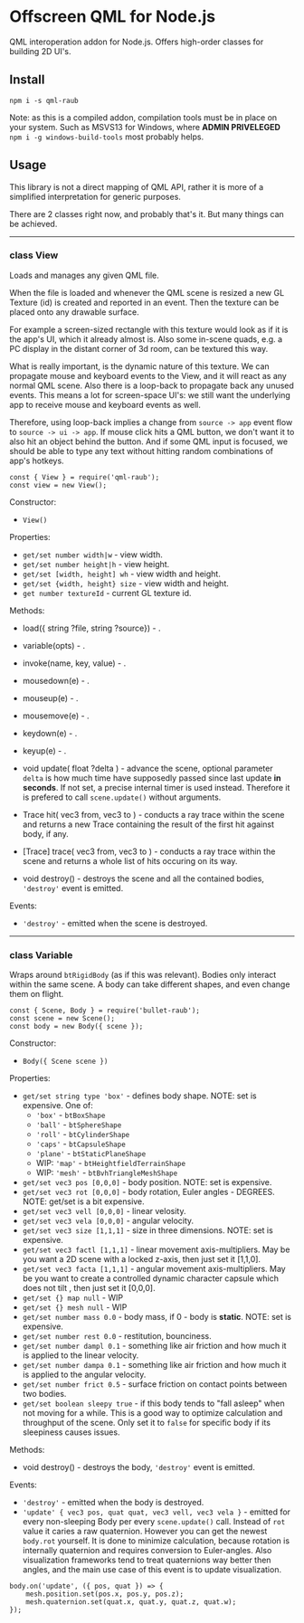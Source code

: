 # Offscreen QML for Node.js

QML interoperation addon for Node.js. Offers high-order classes for building 2D UI's.


## Install

```
npm i -s qml-raub
```

Note: as this is a compiled addon, compilation tools must be in place on your system.
Such as MSVS13 for Windows, where **ADMIN PRIVELEGED** `npm i -g windows-build-tools` most probably helps.


## Usage

This library is not a direct mapping of QML API, rather it is more of a simplified
interpretation for generic purposes.

There are 2 classes right now, and probably that's it. But many things can be achieved.

---

### class View

Loads and manages any given QML file.

When the file is loaded and whenever the QML scene is resized a new GL
Texture (id) is created and reported in an event. Then the texture can
be placed onto any drawable surface.

For example a screen-sized rectangle with this texture would look as if it is
the app's UI, which it already almost is. Also some in-scene quads, e.g. a PC
display in the distant corner of 3d room, can be textured this way.

What is really important, is the dynamic nature of this texture. We can
propagate mouse and keyboard events to the View, and it will react as any
normal QML scene. Also there is a loop-back to propagate back any unused
events. This means a lot for screen-space UI's: we still want the underlying
app to receive mouse and keyboard events as well.

Therefore, using loop-back implies a change from `source -> app` event
flow to `source -> ui -> app`. If mouse click hits a QML button, we don't
want it to also hit an object behind the button. And if some QML input is
focused, we should be able to type any text without hitting random
combinations of app's hotkeys.

```
const { View } = require('qml-raub');
const view = new View();
```


Constructor:
* `View()`


Properties:
* `get/set number width|w` - view width.
* `get/set number height|h` - view height.
* `get/set [width, height] wh` - view width and height.
* `get/set {width, height} size` - view width and height.
* `get number textureId` - current GL texture id.


Methods:
* load({ string ?file, string ?source}) - .
* variable(opts) - .
* invoke(name, key, value) - .
* mousedown(e) - .
* mouseup(e) - .
* mousemove(e) - .
* keydown(e) - .
* keyup(e) - .


* void update( float ?delta ) - advance the scene, optional parameter `delta` is how much time have
supposedly passed since last update **in seconds**. If not set, a precise internal
timer is used instead. Therefore it is prefered to call `scene.update()` without arguments.
* Trace hit( vec3 from, vec3 to ) - conducts a ray trace within the scene and returns a new Trace
containing the result of the first hit against body, if any.
* [Trace] trace( vec3 from, vec3 to ) - conducts a ray trace within the scene and returns a
whole list of hits occuring on its way.
* void destroy() - destroys the scene and all the contained bodies, `'destroy'` event is emitted.


Events:
* `'destroy'` - emitted when the scene is destroyed.


---

### class Variable

Wraps around `btRigidBody` (as if this was relevant). Bodies only interact within the same scene.
A body can take different shapes, and even change them on flight.

```
const { Scene, Body } = require('bullet-raub');
const scene = new Scene();
const body = new Body({ scene });
```


Constructor:
* `Body({ Scene scene })`


Properties:
* `get/set string type 'box'` - defines body shape.  NOTE: set is expensive. One of:
	* `'box'` - `btBoxShape`
	* `'ball'` - `btSphereShape`
	* `'roll'` - `btCylinderShape`
	* `'caps'` - `btCapsuleShape`
	* `'plane'` - `btStaticPlaneShape`
	* WIP: `'map'` - `btHeightfieldTerrainShape`
	* WIP: `'mesh'` - `btBvhTriangleMeshShape`
* `get/set vec3 pos [0,0,0]` - body position. NOTE: set is expensive.
* `get/set vec3 rot [0,0,0]` - body rotation, Euler angles - DEGREES. NOTE: get/set is a bit expensive.
* `get/set vec3 vell [0,0,0]` - linear velosity.
* `get/set vec3 vela [0,0,0]` - angular velocity.
* `get/set vec3 size [1,1,1]` - size in three dimensions. NOTE: set is expensive.
* `get/set vec3 factl [1,1,1]` - linear movement axis-multipliers. May be you want a 2D
scene with a locked z-axis, then just set it [1,1,0].
* `get/set vec3 facta [1,1,1]` - angular movement axis-multipliers. May be you want to
create a controlled dynamic character capsule which does not tilt , then just set it [0,0,0].
* `get/set {} map null` - WIP
* `get/set {} mesh null` - WIP
* `get/set number mass 0.0` - body mass, if 0 - body is **static**. NOTE: set is expensive.
* `get/set number rest 0.0` - restitution, bounciness.
* `get/set number dampl 0.1` - something like air friction and how much it is applied to
the linear velocity.
* `get/set number dampa 0.1` - something like air friction and how much it is applied to
the angular velocity.
* `get/set number frict 0.5` - surface friction on contact points between two bodies.
* `get/set boolean sleepy true` - if this body tends to "fall asleep" when not moving for
a while. This is a good way to optimize calculation and throughput of the scene. Only
set it to `false` for specific body if its sleepiness causes issues.


Methods:
* void destroy() - destroys the body, `'destroy'` event is emitted.


Events:
* `'destroy'` - emitted when the body is destroyed.
* `'update' { vec3 pos, quat quat, vec3 vell, vec3 vela }` - emitted for every non-sleeping
Body per every `scene.update()` call. Instead of `rot` value it caries a raw quaternion.
However you can get the newest `body.rot` yourself. It is done to minimize calculation,
because rotation is internally quaternion and requires conversion to Euler-angles. Also
visualization frameworks tend to treat quaternions way better then angles, and the main
use case of this event is to update visualization.
```
body.on('update', ({ pos, quat }) => {
	mesh.position.set(pos.x, pos.y, pos.z);
	mesh.quaternion.set(quat.x, quat.y, quat.z, quat.w);
});
```
